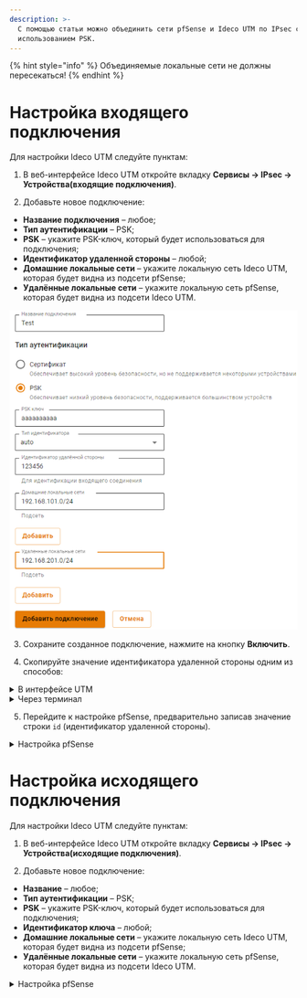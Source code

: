 ```yaml
---
description: >-
  С помощью статьи можно объединить сети pfSense и Ideco UTM по IPsec с
  использованием PSK.
---
```


{% hint style="info" %}
Объединяемые локальные сети не должны пересекаться!
{% endhint %}

# Настройка входящего подключения

Для настройки Ideco UTM следуйте пунктам:

1. В веб-интерфейсе Ideco UTM откройте вкладку **Сервисы -> IPsec -> Устройства(входящие подключения)**.

2. Добавьте новое подключение:

* **Название подключения** – любое;
* **Тип аутентификации** – PSK;
* **PSK** – укажите PSK-ключ, который будет использоваться для подключения;
* **Идентификатор удаленной стороны** – любой;
* **Домашние локальные сети** – укажите локальную сеть Ideco UTM, которая будет видна из подсети pfSense;
* **Удалённые локальные сети** – укажите локальную сеть pfSense, которая будет видна из подсети Ideco UTM.

![](../../../../.gitbook/assets/ipsec-connection-pfsense-to-utm4.png)

3. Сохраните созданное подключение, нажмите на кнопку **Включить**.

4. Скопируйте значение идентификатора удаленной стороны одним из способов:

<details>

<summary>В интерфейсе UTM</summary>

Во вкладке **Сервисы -> IPsec -> Устройства(входящие подключения)** в строке **Идентификатор удаленной стороны**.

![](../../../../.gitbook/assets/ipsec-connection-pfsense-to-utm5.png)

</details>
<details>

<summary>Через терминал</summary>

На Ideco UTM в папке `/run/ideco-ipsec-backend/strongswan/swanctl/conf.d/` будет сгенерирован конфигурационный файл. Необходимо перейти в консоль и открыть на редактирование файл вида `device_<номер>.conf`. Из этого файла необходимо скопировать значение строки `id`(идентификатор удаленной стороны).

![](../../../../.gitbook/assets/ipsec-connection-pfsense-to-utm1.png) 

</details>

5. Перейдите к настройке pfSense, предварительно записав значение строки `id` (идентификатор удаленной стороны).

<details>

<summary>Настройка pfSense</summary>

Для настройки следуйте пунктам:

1. В веб-интерфейсе pfSense перейдите на вкладку **VPN –> IPsec –> Tunnels**.

2. Добавьте новое подключение:

* **Description** – любое;
* **Key Exchange version** – IKEv2;
* **Internet Protocol** – IPv4;
* **Interface** – выберите внешний интерфейс pfSense, который будет использоваться для подключения к Ideco UTM;
* **Remote Gateway** – IP внешнего интерфейса Ideco UTM;
* **Authentication Method** – Mutual PSK;
* **My identifier и Peer identifier** – сюда вставьте значение строки `id` на Ideco UTM (см. шаг 4 в настройке Ideco UTM);
* **Pre-Shared Key** – вставьте PSK-ключ, который ранее прописывали на Ideco UTM;
* **Encryption Algorithm** используйте следующие параметры:
  1. **Algorithm** - AES256-GCM; 
  2. **Key length** - 128 bit; 
  3. **Hash** - SHA256; 
  4. **DH Group** - Elliptic Curve 25519-256. 

**Для Ideco UTM версии 9** используйте параметры, выбранные на скриншоте ниже:

![](../../../../.gitbook/assets/ipsec-connection-pfsense-to-utm3.png)

![](../../../../.gitbook/assets/ipsec-connection-pfsense-to-utm2.png)

Все остальные значения можно оставить по умолчанию.

3. Сохраните подключение.

4. Нажмите на кнопку **Show Phase 2 Entries** и добавьте новую Phase 2. Здесь укажите:

**Encryption Algorithm**: используйте следующие параметры:

1. **Algorithm** - AES256-GCM; 
2. **Key length** - 128 bit; 
3. **Hash** - SHA256; 
4. **DH Group** - Elliptic Curve 25519-256.

**Для Ideco UTM версии 9** используйте параметры, выбранные на скриншоте ниже:


![](../../../../.gitbook/assets/ipsec-connection-pfsense-to-utm.png)


* **Local Network** – локальную сеть pfSense, которая будет доступна из подсети Ideco UTM.
* **Remote Network** – локальную сеть Ideco UTM, которая будет доступна из подсети pfSense.

Все остальные значения можно оставить по умолчанию.

5. Сохраняем подключение.

6. Разрешаем хождение трафика между локальными сетями pfSense и Ideco UTM в настройках файрвола pfSense (переходим на вкладку **Firewall -> Rules -> IPsec** и создаём два правила, разрешающие хождение трафика между локальными сетями Ideco UTM и pfSense).

Обращаем внимание на раздел файрвола WAN – в нем по умолчанию запрещен входящий трафик из "серых" подсетей, который требуется разрешить.

7. Теперь переходим на вкладку **Status -> IPsec** (там должно появится созданное подключение), нажимаем на кнопку Connect VPN.

Если соединение установить не удалось, следует пересоздать соединение на UTM, указав в поле Идентификатор ключа значение, которое мы указали в My identifier и Peer identifier у pfSense, и попробовать подключиться ещё раз. На стороне pfSense никаких изменений вносить не требуется.

</details>

# Настройка исходящего подключения

Для настройки Ideco UTM следуйте пунктам:

1. В веб-интерфейсе Ideco UTM откройте вкладку **Сервисы -> IPsec -> Устройства(исходящие подключения)**.

2. Добавьте новое подключение:

* **Название** – любое;
* **Тип аутентификации** – PSK;
* **PSK** – укажите PSK-ключ, который будет использоваться для подключения;
* **Идентификатор ключа** – любой;
* **Домашние локальные сети** – укажите локальную сеть Ideco UTM, которая будет видна из подсети pfSense;
* **Удалённые локальные сети** – укажите локальную сеть pfSense, которая будет видна из подсети Ideco UTM.

<details>

<summary>Настройка pfSense</summary>

Для настройки cледуйте пунктам:

1. В веб-интерфейсе pfSense перейдите на вкладку **VPN > IPsec > Advanced Options** и в поле **Child SA Start Action** выберите параметр **None (Responder Only)**.

2. Добавьте новое подключение:

* **Key Exchange version** – IKEv2;
* **Internet Protocol** – IPv4;
* **Interface** – выберите внешний интерфейс pfSense, который будет использоваться для подключения к Ideco UTM;
* **Remote Gateway** – IP внешнего интерфейса Ideco UTM;
* **Description** – любое;
* **Authentication Method** – Mutual PSK;
* **My identifier** - My ip address;
* **Peer identifier** - KeyID tag. Введите идентификатор удаленной стороны, т.е. Ideco UTM;
* **Pre-Shared Key** – введите PSK-ключ;
* **Encryption Algorithm**:

*   Для **Ideco UTM версии 10.0 и новее** используйте следующие параметры:

      1. **Algorithm** - AES256-GCM;
      2. **Key length** - 128 bit;
      3. **Hash** - SHA256;
      4. **DH Group** - Elliptic Curve 25519-256.

* Для **Ideco UTM версии 9** используйте параметры, выбранные на скриншоте ниже:

![](../../../../.gitbook/assets/aes(v9).png)

3. Сохраните подключение.

4. Нажмите на кнопку **Show Phase 2 Entries** и добавьте новую Phase 2 и укажите следующие значения:

**Encryption Algorithm**:

* **Для Ideco UTM версии 10.0 и новее** используйте следующие параметры:

1. **Algorithm** - AES256-GCM; 
2. **Key length** - 128 bit; 
3. **Hash** - SHA256; 
4. **DH Group** - Elliptic Curve 25519-256;

* **Для Ideco UTM версии 9** используйте параметры, выбранные на скриншоте ниже:

![](../../../../.gitbook/assets/esp\(v9\).png)

* **Local Network** – локальную сеть pfSense, которая будет доступна из подсети Ideco UTM.
* **Remote Network** – локальную сеть Ideco UTM, которая будет доступна из подсети pfSense.

Все остальные значения можно оставить по умолчанию.

5. Сохраняем подключение.

6. Затем нужно разрешить хождение трафика между локальными сетями pfSense и Ideco UTM в файрвола pfSense (переходим на вкладку **Firewall -> Rules -> IPsec** и создаём два правила, разрешающие хождение трафика между локальными сетями Ideco UTM и pfSense).

7. Обращаем внимание на раздел файрвола **WAN** – в нём по умолчанию запрещён входящий трафик из "серых" подсетей, который требуется разрешить.

8. Теперь переходим на вкладку **Status -> IPsec** (там должно появится созданное подключение), нажимаем на кнопку Connect VPN.

Если соединение установить не удалось, следует пересоздать соединение на UTM, указав в поле **Идентификатор ключа** значение, которое мы указали в My identifier и Peer identifier у pfSense, и попробовать подключиться ещё раз. На стороне pfSense никаких изменений вносить не требуется.

</details>